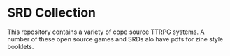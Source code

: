 SRD Collection
==============

This repository contains a variety of cope source TTRPG systems. A number of these open source games and SRDs alo have pdfs for zine style booklets.
